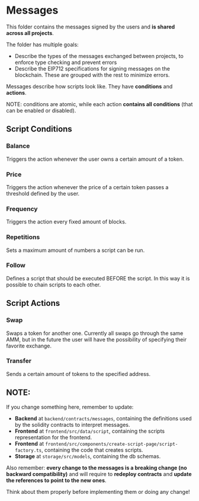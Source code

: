 # Messages

This folder contains the messages signed by the users and **is shared across all projects**.

The folder has multiple goals:
- Describe the types of the messages exchanged between projects, to enforce type checking and prevent errors
- Describe the EIP712 specifications for signing messages on the blockchain. These are grouped with the rest to minimize errors.

Messages describe how scripts look like. They have **conditions** and **actions**.

NOTE: conditions are atomic, while each action **contains all conditions** (that can be enabled or disabled).


## Script Conditions

### Balance

Triggers the action whenever the user owns a certain amount of a token.

### Price

Triggers the action whenever the price of a certain token passes a threshold defined by the user.

### Frequency

Triggers the action every fixed amount of blocks.

### Repetitions

Sets a maximum amount of numbers a script can be run.

### Follow

Defines a script that should be executed BEFORE the script. In this way it is possible to chain scripts to each other.


## Script Actions

### Swap

Swaps a token for another one.
Currently all swaps go through the same AMM, but in the future the user will have the possibility of specifying their favorite exchange.

### Transfer

Sends a certain amount of tokens to the specified address.


## NOTE:

If you change something here, remember to update:

 - **Backend** at `backend/contracts/messages`, containing the definitions used by the solidity contracts to interpret messages.
 - **Frontend** at `frontend/src/data/script`, containing the scripts representation for the frontend.
 - **Frontend** at `frontend/src/components/create-script-page/script-factory.ts`, containing the code that creates scripts.
 - **Storage** at `storage/src/models`, containing the db schemas.

Also remember: **every change to the messages is a breaking change (no backward compatibility)** and will require to **redeploy contracts** and **update the references to point to the new ones**.

Think about them properly before implementing them or doing any change!
